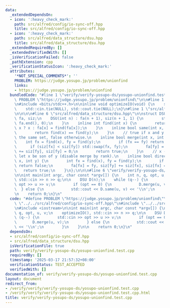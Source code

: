 ```yaml
---
data:
  _extendedDependsOn:
  - icon: ':heavy_check_mark:'
    path: src/alfred/config/io-sync-off.hpp
    title: src/alfred/config/io-sync-off.hpp
  - icon: ':heavy_check_mark:'
    path: src/alfred/data_structure/dsu.hpp
    title: src/alfred/data_structure/dsu.hpp
  _extendedRequiredBy: []
  _extendedVerifiedWith: []
  _isVerificationFailed: false
  _pathExtension: cpp
  _verificationStatusIcon: ':heavy_check_mark:'
  attributes:
    '*NOT_SPECIAL_COMMENTS*': ''
    PROBLEM: https://judge.yosupo.jp/problem/unionfind
    links:
    - https://judge.yosupo.jp/problem/unionfind
  bundledCode: "#line 1 \"verify/verify-yosupo-ds/yosupo-unionfind.test.cpp\"\n#define\
    \ PROBLEM \"https://judge.yosupo.jp/problem/unionfind\"\n\n#line 1 \"src/alfred/config/io-sync-off.hpp\"\
    \n#include <bits/stdc++.h>\n\ninline void optimizeIO(void) {\n    std::ios::sync_with_stdio(false);\n\
    \    std::cin.tie(NULL), std::cout.tie(NULL);\n}\n#line 1 \"src/alfred/data_structure/dsu.hpp\"\
    \n\n\n\n#line 6 \"src/alfred/data_structure/dsu.hpp\"\n\nstruct DSU {\n    std::vector<int>\
    \ fa, siz;\n    DSU(int n) : fa(n + 1), siz(n + 1, 1) {\n        std::iota(fa.begin(),\
    \ fa.end(), 0);\n    }\n    inline int find(int x) {\n        return fa[x] ==\
    \ x ? x : fa[x] = find(fa[x]);\n    }\n    inline bool same(int x, int y) {\n\
    \        return find(x) == find(y);\n    }\n    // true if x and y were not in\
    \ the same set, false otherwise.\n    inline bool merge(int x, int y) {\n    \
    \    int fx = find(x), fy = find(y);\n        if (fx == fy) return false;\n  \
    \      if (siz[fx] < siz[fy]) std::swap(fx, fy);\n        fa[fy] = fx, siz[fx]\
    \ += siz[fy], siz[fy] = 0;\n        return true;\n    }\n    // x -> y, a.k.a\
    \ let x be son of y (disable merge by rank).\n    inline bool directed_merge(int\
    \ x, int y) {\n        int fx = find(x), fy = find(y);\n        if (fx == fy)\
    \ return false;\n        fa[fx] = fy, siz[fy] += siz[fx], siz[fx] = 0;\n     \
    \   return true;\n    }\n};\n\n\n#line 6 \"verify/verify-yosupo-ds/yosupo-unionfind.test.cpp\"\
    \n\nint main(int argc, char const *argv[]) {\n    int n, q, opt, u, v;\n    optimizeIO(),\
    \ std::cin >> n >> q;\n\n    DSU D(n);\n    while (q--) {\n        std::cin >>\
    \ opt >> u >> v;\n        if (opt == 0) {\n            D.merge(u, v);\n      \
    \  } else {\n            std::cout << D.same(u, v) << '\\n';\n        }\n    }\n\
    \n    return 0;\n}\n"
  code: "#define PROBLEM \"https://judge.yosupo.jp/problem/unionfind\"\n\n#include\
    \ \"../../src/alfred/config/io-sync-off.hpp\"\n#include \"../../src/alfred/data_structure/dsu.hpp\"\
    \n#include <iostream>\n\nint main(int argc, char const *argv[]) {\n    int n,\
    \ q, opt, u, v;\n    optimizeIO(), std::cin >> n >> q;\n\n    DSU D(n);\n    while\
    \ (q--) {\n        std::cin >> opt >> u >> v;\n        if (opt == 0) {\n     \
    \       D.merge(u, v);\n        } else {\n            std::cout << D.same(u, v)\
    \ << '\\n';\n        }\n    }\n\n    return 0;\n}\n"
  dependsOn:
  - src/alfred/config/io-sync-off.hpp
  - src/alfred/data_structure/dsu.hpp
  isVerificationFile: true
  path: verify/verify-yosupo-ds/yosupo-unionfind.test.cpp
  requiredBy: []
  timestamp: '2025-03-17 21:57:32+08:00'
  verificationStatus: TEST_ACCEPTED
  verifiedWith: []
documentation_of: verify/verify-yosupo-ds/yosupo-unionfind.test.cpp
layout: document
redirect_from:
- /verify/verify/verify-yosupo-ds/yosupo-unionfind.test.cpp
- /verify/verify/verify-yosupo-ds/yosupo-unionfind.test.cpp.html
title: verify/verify-yosupo-ds/yosupo-unionfind.test.cpp
---
```

